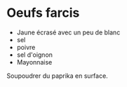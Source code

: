 # Oeufs farcis

- Jaune écrasé avec un peu de blanc
- sel
- poivre
- sel d'oignon
- Mayonnaise

Soupoudrer du paprika en surface.